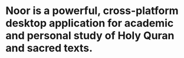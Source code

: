 # Noor is a powerful, cross-platform desktop application for academic and personal study of Holy Quran and sacred texts.

